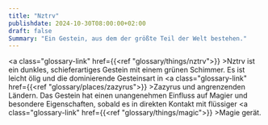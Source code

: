 ```yaml
---
title: "Nztrv"
publishdate: 2024-10-30T08:00:00+02:00
draft: false
Summary: "Ein Gestein, aus dem der größte Teil der Welt bestehen."
---
```

<a class="glossary-link" href={{<ref "glossary/things/nztrv">}} >Nztrv</a> ist ein dunkles, schieferartiges Gestein mit einem grünen Schimmer. Es ist leicht ölig und die dominierende Gesteinsart in <a class="glossary-link" href={{<ref "glossary/places/zazyrus">}} >Zazyrus</a> und angrenzenden Ländern. Das Gestein hat einen unangenehmen Einfluss auf Magier und besondere Eigenschaften, sobald es in direkten Kontakt mit flüssiger <a class="glossary-link" href={{<ref "glossary/things/magic">}} >Magie</a> gerät.

